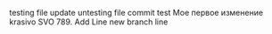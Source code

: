 testing file update
untesting file
commit test
Мое первое изменение
krasivo
SVO
789.
Add Line
new branch line
